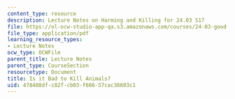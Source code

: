 ```yaml
---
content_type: resource
description: Lecture Notes on Harming and Killing for 24.03 S17
file: https://ol-ocw-studio-app-qa.s3.amazonaws.com/courses/24-03-good-food-ethics-and-politics-of-food-spring-2017/478488dfc82fcb03f66657cac36603c1_MIT24_03S17_lec17.pdf
file_type: application/pdf
learning_resource_types:
- Lecture Notes
ocw_type: OCWFile
parent_title: Lecture Notes
parent_type: CourseSection
resourcetype: Document
title: Is it Bad to Kill Animals?
uid: 478488df-c82f-cb03-f666-57cac36603c1
---
```

